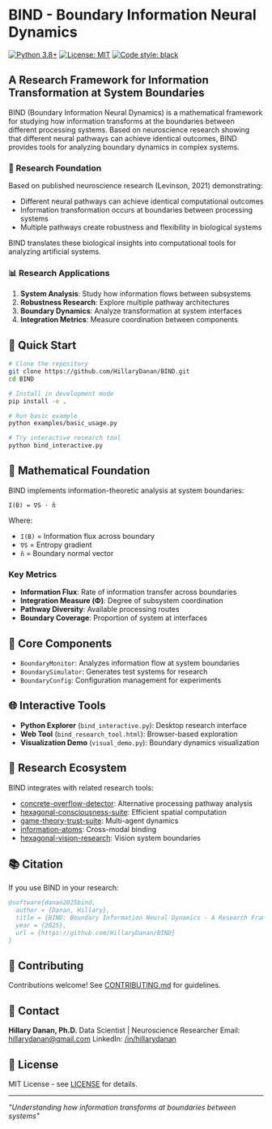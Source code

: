 # BIND - Boundary Information Neural Dynamics

[![Python 3.8+](https://img.shields.io/badge/python-3.8+-blue.svg)](https://www.python.org/downloads/)
[![License: MIT](https://img.shields.io/badge/License-MIT-yellow.svg)](https://opensource.org/licenses/MIT)
[![Code style: black](https://img.shields.io/badge/code%20style-black-000000.svg)](https://github.com/psf/black)

## A Research Framework for Information Transformation at System Boundaries

BIND (Boundary Information Neural Dynamics) is a mathematical framework for studying how information transforms at the boundaries between different processing systems. Based on neuroscience research showing that different neural pathways can achieve identical outcomes, BIND provides tools for analyzing boundary dynamics in complex systems.

### 🔬 Research Foundation

Based on published neuroscience research (Levinson, 2021) demonstrating:
- Different neural pathways can achieve identical computational outcomes
- Information transformation occurs at boundaries between processing systems
- Multiple pathways create robustness and flexibility in biological systems

BIND translates these biological insights into computational tools for analyzing artificial systems.

### 📊 Research Applications

1. **System Analysis**: Study how information flows between subsystems
2. **Robustness Research**: Explore multiple pathway architectures
3. **Boundary Dynamics**: Analyze transformation at system interfaces
4. **Integration Metrics**: Measure coordination between components

## 🚀 Quick Start

```bash
# Clone the repository
git clone https://github.com/HillaryDanan/BIND.git
cd BIND

# Install in development mode
pip install -e .

# Run basic example
python examples/basic_usage.py

# Try interactive research tool
python bind_interactive.py
```

## 📐 Mathematical Foundation

BIND implements information-theoretic analysis at system boundaries:

```
I(B) = ∇S · n̂
```

Where:
- `I(B)` = Information flux across boundary
- `∇S` = Entropy gradient
- `n̂` = Boundary normal vector

### Key Metrics

- **Information Flux**: Rate of information transfer across boundaries
- **Integration Measure (Φ)**: Degree of subsystem coordination
- **Pathway Diversity**: Available processing routes
- **Boundary Coverage**: Proportion of system at interfaces

## 🔧 Core Components

- `BoundaryMonitor`: Analyzes information flow at system boundaries
- `BoundarySimulator`: Generates test systems for research
- `BoundaryConfig`: Configuration management for experiments

## 🌐 Interactive Tools

- **Python Explorer** (`bind_interactive.py`): Desktop research interface
- **Web Tool** (`bind_research_tool.html`): Browser-based exploration
- **Visualization Demo** (`visual_demo.py`): Boundary dynamics visualization

## 🔗 Research Ecosystem

BIND integrates with related research tools:
- [concrete-overflow-detector](https://github.com/HillaryDanan/concrete-overflow-detector): Alternative processing pathway analysis
- [hexagonal-consciousness-suite](https://github.com/HillaryDanan/hexagonal-consciousness-suite): Efficient spatial computation
- [game-theory-trust-suite](https://github.com/HillaryDanan/game-theory-trust-suite): Multi-agent dynamics
- [information-atoms](https://github.com/HillaryDanan/information-atoms): Cross-modal binding
- [hexagonal-vision-research](https://github.com/HillaryDanan/hexagonal-vision-research): Vision system boundaries

## 📚 Citation

If you use BIND in your research:

```bibtex
@software{danan2025bind,
  author = {Danan, Hillary},
  title = {BIND: Boundary Information Neural Dynamics - A Research Framework},
  year = {2025},
  url = {https://github.com/HillaryDanan/BIND}
}
```

## 🤝 Contributing

Contributions welcome! See [CONTRIBUTING.md](CONTRIBUTING.md) for guidelines.

## 📧 Contact

**Hillary Danan, Ph.D.**
Data Scientist | Neuroscience Researcher
Email: hillarydanan@gmail.com
LinkedIn: [/in/hillarydanan](https://linkedin.com/in/hillarydanan)

## 📄 License

MIT License - see [LICENSE](LICENSE) for details.

---

*"Understanding how information transforms at boundaries between systems"*
